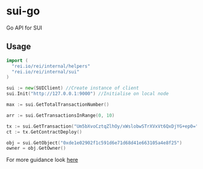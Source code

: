# sui-go
Go API for SUI
## Usage
```Go
import (
  "rei.io/rei/internal/helpers"
  "rei.io/rei/internal/sui"
)

sui := new(SUIClient) //Create instance of client
sui.Init("http://127.0.0.1:9000") //Initialise on local node

max := sui.GetTotalTransactionNumber()

arr := sui.GetTransactionsInRange(0, 10)

tx := sui.GetTransaction("Um5bXvoCztqZlhOy/xWslobwSTrXVxVt6QxDjYG+ep0=")
ct := tx.GetContractDeploy()

obj = sui.GetObject("0xde1e02902f1c591d6e71d68d41e663105a4e8f25")
owner = obj.GetOwner()
```
For more guidance look [here](/internal/sui/types.go)
